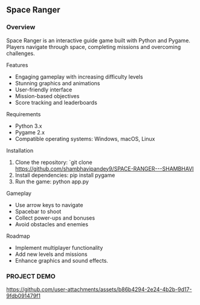 

## Space Ranger


### Overview


Space Ranger is an interactive guide game built with Python and Pygame. Players navigate through space, completing missions and overcoming challenges.

Features


- Engaging gameplay with increasing difficulty levels
- Stunning graphics and animations
- User-friendly interface
- Mission-based objectives
- Score tracking and leaderboards

Requirements


- Python 3.x
- Pygame 2.x
- Compatible operating systems: Windows, macOS, Linux

Installation


1. Clone the repository: `git clone https://github.com/shambhavipandey9/SPACE-RANGER---SHAMBHAVI
2. Install dependencies: pip install pygame
3. Run the game: python app.py

Gameplay


- Use arrow keys to navigate
- Spacebar to shoot
- Collect power-ups and bonuses
- Avoid obstacles and enemies

Roadmap


- Implement multiplayer functionality
- Add new levels and missions
- Enhance graphics and sound effects.
  
### PROJECT DEMO


https://github.com/user-attachments/assets/b86b4294-2e24-4b2b-9d17-9fdb091479f1



